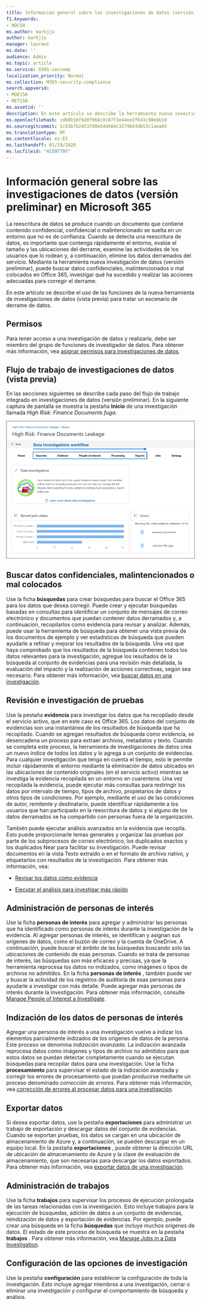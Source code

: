 ```yaml
---
title: Información general sobre las investigaciones de datos (versión preliminar) en Microsoft 365
f1.keywords:
- NOCSH
ms.author: markjjo
author: markjjo
manager: laurawi
ms.date: ''
audience: Admin
ms.topic: article
ms.service: O365-seccomp
localization_priority: Normal
ms.collection: M365-security-compliance
search.appverid:
- MOE150
- MET150
ms.assetid: ''
description: En este artículo se describe la herramienta nueva investigación de datos (versión preliminar) en Microsoft 365.
ms.openlocfilehash: cd60b16f6d0f968c0c87f3e44ee2f643c90ebb10
ms.sourcegitcommit: 1c91b7b24537d0e54d484c3379043db53c1aea65
ms.translationtype: MT
ms.contentlocale: es-ES
ms.lasthandoff: 01/29/2020
ms.locfileid: "41597797"
---
```

# <a name="overview-of-data-investigations-preview-in-microsoft-365"></a>Información general sobre las investigaciones de datos (versión preliminar) en Microsoft 365

La reescritura de datos se produce cuando un documento que contiene contenido confidencial, confidencial o malintencionado se suelta en un entorno que no es de confianza. Cuando se detecta una reescritura de datos, es importante que contenga rápidamente el entorno, evalúe el tamaño y las ubicaciones del derrame, examine las actividades de los usuarios que lo rodean y, a continuación, elimine los datos derramados del servicio. Mediante la herramienta nueva investigación de datos (versión preliminar), puede buscar datos confidenciales, malintencionados o mal colocados en Office 365, investigar qué ha sucedido y realizar las acciones adecuadas para corregir el derrame.  

En este artículo se describe el uso de las funciones de la nueva herramienta de investigaciones de datos (vista previa) para tratar un escenario de derrame de datos.

## <a name="permissions"></a>Permisos

Para tener acceso a una investigación de datos y realizarla, debe ser miembro del grupo de funciones de investigador de datos. Para obtener más información, vea [asignar permisos para investigaciones de datos](permissions.md).

## <a name="data-investigations-preview-workflow"></a>Flujo de trabajo de investigaciones de datos (vista previa) 

En las secciones siguientes se describe cada paso del flujo de trabajo integrado en investigaciones de datos (versión preliminar). En la siguiente captura de pantalla se muestra la pestaña **Inicio** de una investigación llamada *High Risk: Finance Documents fuga*. 

![Flujo de trabajo en la herramienta investigaciones de datos](media/DataInvestigationsWorkflow.png)

## <a name="search-for-sensitive-malicious-or-misplaced-data"></a>Buscar datos confidenciales, malintencionados o mal colocados

Use la ficha **búsquedas** para crear búsquedas para buscar el Office 365 para los datos que desea corregir. Puede crear y ejecutar búsquedas basadas en consultas para identificar un conjunto de mensajes de correo electrónico y documentos que puedan contener datos derramados y, a continuación, recopilarlos como evidencia para revisar y analizar. Además, puede usar la herramienta de búsqueda para obtener una vista previa de los documentos de ejemplo y ver estadísticas de búsqueda que pueden ayudarle a refinar y mejorar los resultados de la búsqueda. Una vez que haya comprobado que los resultados de la búsqueda contienen todos los datos relevantes para la investigación, agregue los resultados de la búsqueda al conjunto de evidencias para una revisión más detallada, la evaluación del impacto y la realización de acciones correctivas, según sea necesario. Para obtener más información, vea [buscar datos en una investigación](search-for-data.md).

## <a name="review-and-investigate-evidence"></a>Revisión e investigación de pruebas

Use la pestaña **evidencia** para investigar los datos que ha recopilado desde el servicio activo, que en este caso es Office 365. Los datos del conjunto de evidencias son una instantánea de los resultados de búsqueda que ha recopilado. Cuando se agregan resultados de búsqueda como evidencia, se desencadena un proceso para extraer archivos, metadatos y texto. Cuando se completa este proceso, la herramienta de investigaciones de datos crea un nuevo índice de todos los datos y lo agrega a un conjunto de evidencias. Para cualquier investigación que tenga en cuenta el tiempo, esto le permite incluir rápidamente el entorno mediante la eliminación de datos ubicados en las ubicaciones de contenido originales (en el servicio activo) mientras se investiga la evidencia recopilada en un entorno en cuarentena. Una vez recopilada la evidencia, puede ejecutar más consultas para restringir los datos por intervalo de tiempo, tipos de archivo, propietarios de datos y otros tipos de condiciones. Por ejemplo, mediante el uso de las condiciones de autor, remitente y destinatario, puede identificar rápidamente a los usuarios que han participado en la reescritura de datos y si alguno de los datos derramados se ha compartido con personas fuera de la organización.

También puede ejecutar análisis avanzados en la evidencia que recopila. Esto puede proporcionarle temas generales y organizar las pruebas por parte de los subprocesos de correo electrónico, los duplicados exactos y los duplicados Near para facilitar su investigación. Puede revisar documentos en la vista Texto extraído o en el formato de archivo nativo, y etiquetarlos con resultados de la investigación. Para obtener más información, vea:

  - [Revisar los datos como evidencia](review-data-in-evidence.md)

  - [Ejecutar el análisis para investigar más rápido](run-analytics-to-investigate-faster.md)


## <a name="managing-people-of-interest"></a>Administración de personas de interés

Use la ficha **personas de interés** para agregar y administrar las personas que ha identificado como personas de interés durante la investigación de la evidencia. Al agregar personas de interés, se identifican y asignan sus orígenes de datos, como el buzón de correo y la cuenta de OneDrive. A continuación, puede buscar el ámbito de las búsquedas buscando solo las ubicaciones de contenido de esas personas. Cuando se trata de personas de interés, las búsquedas son más eficaces y precisas, ya que la herramienta reprocesa los datos no indizados, como imágenes o tipos de archivos no admitidos. En la ficha **personas de interés** , también puede ver y buscar la actividad de los registros de auditoría de esas personas para ayudarle a investigar con más detalle. Puede agregar más personas de interés durante la investigación. Para obtener más información, consulte [Manage People of Interest a Investigate](manage-people-of-interest.md).

## <a name="indexing-the-data-of-people-of-interest"></a>Indización de los datos de personas de interés

Agregar una persona de interés a una investigación vuelve a indizar los elementos parcialmente indizados de los orígenes de datos de la persona. Este proceso se denomina *indización avanzada*. La indización avanzada reprocesa datos como imágenes y tipos de archivo no admitidos para que estos datos se puedan detectar completamente cuando se ejecutan búsquedas para recopilar datos para una investigación. Use la ficha **procesamiento** para supervisar el estado de la indización avanzada y corregir los errores de procesamiento que puedan producirse mediante un proceso denominado *corrección de errores*. Para obtener más información, vea [corrección de errores al procesar datos para una investigación](error-remediation.md).

## <a name="exporting-data"></a>Exportar datos

Si desea exportar datos, use la pestaña **exportaciones** para administrar un trabajo de exportación y descargar datos del conjunto de evidencias. Cuando se exportan pruebas, los datos se cargan en una ubicación de almacenamiento de Azure y, a continuación, se pueden descargar en un equipo local. En la pestaña **exportaciones** , puede obtener la dirección URL de ubicación de almacenamiento de Azure y la clave de evaluación de almacenamiento, que son necesarias para descargar los datos exportados. Para obtener más información, vea [exportar datos de una investigación](export-data.md).

## <a name="managing-jobs"></a>Administración de trabajos

Use la ficha **trabajos** para supervisar los procesos de ejecución prolongada de las tareas relacionadas con la investigación. Esto incluye trabajos para la ejecución de búsquedas, adición de datos a un conjunto de evidencias, reindización de datos y exportación de evidencias. Por ejemplo, puede crear una búsqueda en la ficha **búsquedas** que incluye muchos orígenes de datos. El estado de este proceso de búsqueda se muestra en la pestaña **trabajos** . Para obtener más información, vea [Manage Jobs in a Data Investigation](manage-jobs.md).

## <a name="configuring-investigation-settings"></a>Configuración de las opciones de investigación

Use la pestaña **configuración** para establecer la configuración de toda la investigación. Esto incluye agregar miembros a una investigación, cerrar o eliminar una investigación y configurar el comportamiento de búsqueda y análisis.
